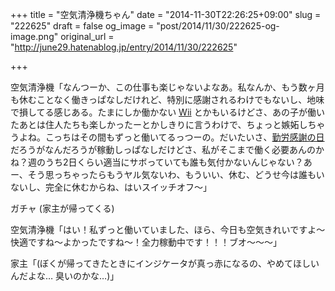 +++
title = "空気清浄機ちゃん"
date = "2014-11-30T22:26:25+09:00"
slug = "222625"
draft = false
og_image = "post/2014/11/30/222625-og-image.png"
original_url = "http://june29.hatenablog.jp/entry/2014/11/30/222625"

+++

<p>空気清浄機「なんつーか、この仕事も楽じゃないよなあ。私なんか、もう数ヶ月も休むことなく働きっぱなしだけれど、特別に感謝されるわけでもないし、地味で損してる感じある。たまにしか働かない <a class="keyword" href="http://d.hatena.ne.jp/keyword/Wii">Wii</a> とかもいるけどさ、あの子が働いたあとは住人たちも楽しかったーとかしきりに言うわけで、ちょっと嫉妬しちゃうよね。こっちはその間もずっと働いてるっつーの。だいたいさ、<a class="keyword" href="http://d.hatena.ne.jp/keyword/%B6%D0%CF%AB%B4%B6%BC%D5%A4%CE%C6%FC">勤労感謝の日</a>だろうがなんだろうが稼動しっぱなしだけどさ、私がそこまで働く必要あんのかね？週のうち2日くらい適当にサボっていても誰も気付かないんじゃない？あー、そう思っちゃったらもうヤル気ないわ、もういい、休む、どうせ今は誰もいないし、完全に休むからね、はいスイッチオフ〜」</p>
<p>ガチャ (家主が帰ってくる)</p>
<p>空気清浄機「はい！私ずっと働いていました、ほら、今日も空気きれいですよ〜快適ですね〜よかったですね〜！全力稼動中です！！！ブオ〜〜〜」</p>
<p>家主「(ぼくが帰ってきたときにインジケータが真っ赤になるの、やめてほしいんだよな… 臭いのかな…)」</p>